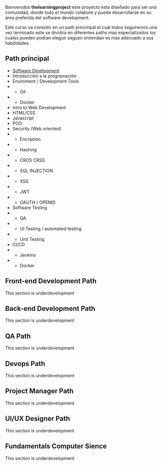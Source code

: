 Bienvenidos **thelearningproject** este proyecto esta diseñado para ser una comunidad, donde todo el mundo colabore y pueda desarrollarse en su área preferida del software development.

Este curso va consistir en un path princinpal el cual todos seguiremos una vez terminado este se  dividira en diferentes paths mas especializados los cuales pueden podran eleguir seguen entiendan es mas adecuado a sus habilidades. 

## Path principal
* [Software Development](https://github.com/thelerningproject/poplearn/wiki/Software-Development)
* Introducción a la programación
* Enviroment / Development Tools
* * Git
* * Docker
* Intro to Web Development
* HTML/CSS
* Javascript
* POO
* Security (Web oriented)
* * Encription 
* * Hashing
* * CROS CRSS
* * SQL INJECTION
* * XSS
* * JWT
* * OAUTH / OPENID
* Software Testing 
* * QA
* * UI Testing / automated testing
* * Unit Testing
* CI/CD
* * Jenkins
* * Docker

## Front-end Development Path
This section is underdevelopment

## Back-end Development Path
This section is underdevelopment

## QA Path
This section is underdevelopment

## Devops Path
This section is underdevelopment

## Project Manager Path
This section is underdevelopment

## UI/UX Designer Path
This section is underdevelopment

## Fundamentals Computer Sience
This section is underdevelopment
